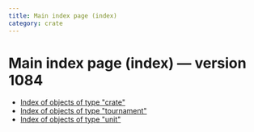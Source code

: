 ```yaml
---
title: Main index page (index)
category: crate
---
```

# Main index page (index) — version 1084

 * [Index of objects of type "crate"](crate.html)
 * [Index of objects of type "tournament"](tournament.html)
 * [Index of objects of type "unit"](unit.html)
